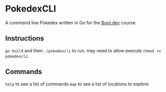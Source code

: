 # PokedexCLI

A command line Pokedex written in Go for the [Boot.dev](https://boot.dev) course. 

## Instructions
`go build` and then `./pokedexcli` to run, may need to allow execute `chmod +x pokedexcli`. 

## Commands
`help` to see a list of commands
`map` to see a list of locations to explore